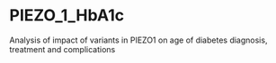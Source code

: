 # PIEZO_1_HbA1c
Analysis of impact of variants in PIEZO1 on age of diabetes diagnosis, treatment and complications
